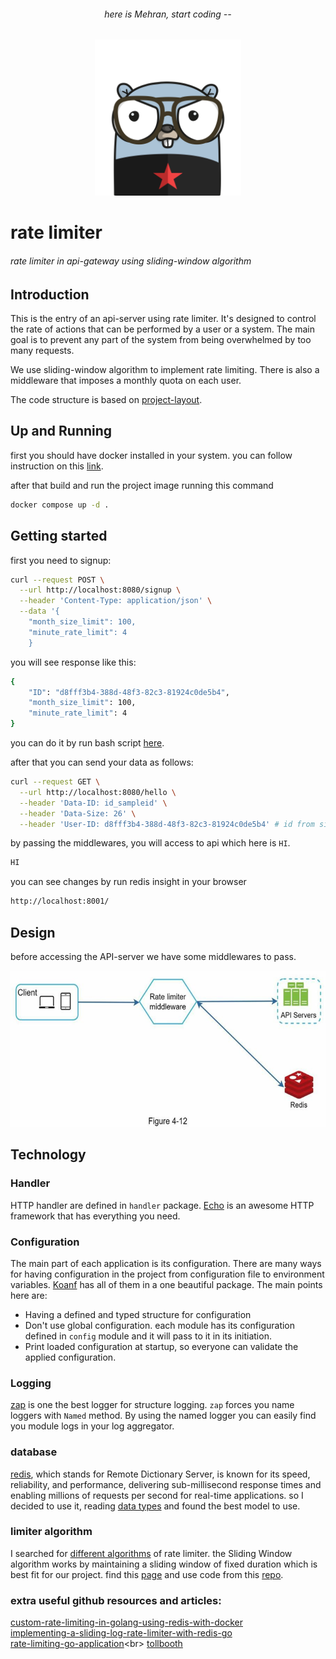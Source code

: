 <h6 align="center">here is Mehran, start coding --</h6>

<p align="center">
<img src="./assets/jeddi.png" height="250px">
</p>

# rate limiter
###### rate limiter in api-gateway using sliding-window algorithm


## Introduction
This is the entry of an api-server using rate limiter.
It's designed to control the rate of actions that can be performed by a user or a system.
The main goal is to prevent any part of the system from being overwhelmed by too many requests.

We use sliding-window algorithm to implement rate limiting. 
There is also a middleware that imposes a monthly quota on each user. 

The code structure is based on [project-layout](https://github.com/golang-standards/project-layout).
## Up and Running

first you should have docker installed in your system.
you can follow instruction on this [link](https://docs.docker.com/engine/install/).

after that build and run the project image running this command
```bash
docker compose up -d .  
```

## Getting started
first you need to signup:
```bash
curl --request POST \
  --url http://localhost:8080/signup \
  --header 'Content-Type: application/json' \
  --data '{
    "month_size_limit": 100, 
    "minute_rate_limit": 4
    }
```
you will see response like this:
```bash
{
	"ID": "d8fff3b4-388d-48f3-82c3-81924c0de5b4",
	"month_size_limit": 100,
	"minute_rate_limit": 4
}
```
you can do it by run bash script [here](https://github.com/arsalanaa44/rate_limiter/blob/main/script/signup_request.sh).

after that you can send your data as follows:
```bash
curl --request GET \
  --url http://localhost:8080/hello \
  --header 'Data-ID: id_sampleid' \
  --header 'Data-Size: 26' \
  --header 'User-ID: d8fff3b4-388d-48f3-82c3-81924c0de5b4' # id from signup respose
```
by passing the middlewares,
you will access to api which here is `HI`.
```bash
HI
```
you can see changes by run redis insight in your browser
```bash
http://localhost:8001/
```

## Design
before accessing the API-server we have some middlewares to pass.
<p align="center">
<img src="./assets/design.png" height="250px">
</p>


## Technology

### Handler
HTTP handler are defined in `handler` package. [Echo](https://github.com/labstack/echo)
is an awesome HTTP framework that has everything you need.

### Configuration
The main part of each application is its configuration. There are many ways for having configuration in the project from configuration file to environment variables.
[Koanf](https://github.com/knadh/koanf) has all of them in a one beautiful package. The main points here are:

- Having a defined and typed structure for configuration
- Don't use global configuration. each module has its configuration defined in `config` module and it will pass to it in its initiation.
- Print loaded configuration at startup, so everyone can validate the applied configuration.

### Logging
[zap](https://github.com/uber-go/zap) is one the best logger for structure logging.
`zap` forces you  name loggers with `Named` method.
By using the named logger you can easily find you module logs in your log aggregator.

### database
[redis](https://developer.redis.com/explore/what-is-redis/),
 which stands for Remote Dictionary Server, 
is known for its speed, reliability, and performance, delivering sub-millisecond response times and enabling millions of requests per second for real-time applications. 
so I decided to use it, reading [data types](https://redis.io/docs/data-types/) and found the best model to use.

### limiter algorithm
I searched for [different algorithms](https://medium.com/@SaiRahulAkarapu/rate-limiting-algorithms-using-redis-eb4427b47e33)
of rate limiter. the Sliding Window algorithm works by maintaining a sliding window of fixed duration which is best fit for our project. 
find this [page](https://mauricio.github.io/2021/12/30/rate-limiting-in-go.html) and use code from this [repo](https://github.com/mauricio/redis-rate-limiter).

### extra useful github resources and articles: 
[custom-rate-limiting-in-golang-using-redis-with-docker](https://medium.com/analytics-vidhya/custom-rate-limiting-in-golang-using-redis-with-docker-e4a7be96f7dc)<br>
[implementing-a-sliding-log-rate-limiter-with-redis-go](https://medium.com/circleslife/implementing-a-sliding-log-rate-limiter-with-redis-go-d59c6765db80)<br>
[rate-limiting-go-application](https://blog.logrocket.com/rate-limiting-go-application/#:~:text=Rate%20limiting%20is%20an%20essential,remains%20available%20to%20all%20users.)<br>
[tollbooth](https://github.com/didip/tollbooth)<br>






